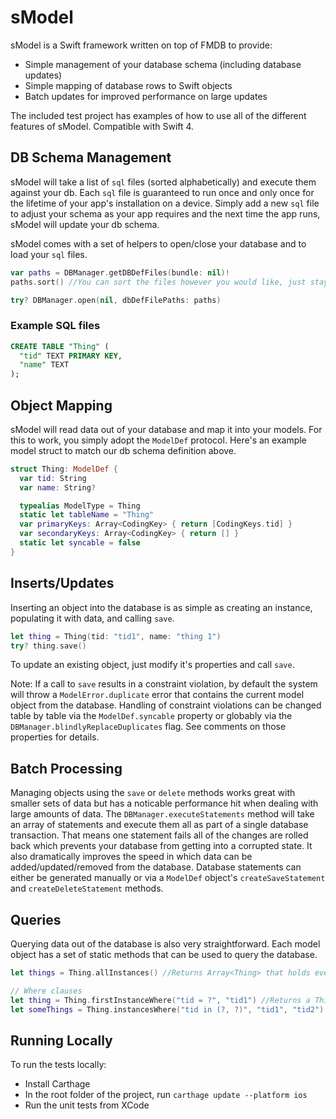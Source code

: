 # sModel

sModel is a Swift framework written on top of FMDB to provide:
  - Simple management of your database schema (including database updates)
  - Simple mapping of database rows to Swift objects
  - Batch updates for improved performance on large updates

The included test project has examples of how to use all of the different features
of sModel.  Compatible with Swift 4.

## DB Schema Management

sModel will take a list of `sql` files (sorted alphabetically) and execute them against your
db.  Each `sql` file is guaranteed to run once and only once for the lifetime of your app's
installation on a device.  Simply add a new `sql` file to adjust your schema as your app requires
and the next time the app runs, sModel will update your db schema.

sModel comes with a set of helpers to open/close your database and to load your `sql` files.

```swift
var paths = DBManager.getDBDefFiles(bundle: nil)!
paths.sort() //You can sort the files however you would like, just stay consistent.

try? DBManager.open(nil, dbDefFilePaths: paths)
```

### Example SQL files

```sql
CREATE TABLE "Thing" (
  "tid" TEXT PRIMARY KEY,
  "name" TEXT
);
```

## Object Mapping

sModel will read data out of your database and map it into your models. For this to
work, you simply adopt the `ModelDef` protocol. Here's an example
model struct to match our db schema definition above.

```swift
struct Thing: ModelDef {
  var tid: String
  var name: String?

  typealias ModelType = Thing
  static let tableName = "Thing"
  var primaryKeys: Array<CodingKey> { return [CodingKeys.tid] }
  var secondaryKeys: Array<CodingKey> { return [] }
  static let syncable = false
}
```

## Inserts/Updates

Inserting an object into the database is as simple as creating an instance, populating
it with data, and calling `save`.

```swift
let thing = Thing(tid: "tid1", name: "thing 1")
try? thing.save()
```

To update an existing object, just modify it's properties and call `save`.

Note: If a call to `save` results in a constraint violation, by default the system will throw a `ModelError.duplicate` error that contains the current model object from the database. Handling of constraint violations can be changed table by table via the `ModelDef.syncable` property or globably via the `DBManager.blindlyReplaceDuplicates` flag.  See comments on those properties for details.

## Batch Processing

Managing objects using the `save` or `delete` methods works great with smaller sets of data but has a noticable performance hit when dealing with large amounts of data.  The `DBManager.executeStatements` method will take an array of statements and execute them all as part of a single database transaction.  That means one statement fails all of the changes are rolled back which prevents your database from getting into a corrupted state.  It also dramatically improves the speed in which data can be added/updated/removed from the database. Database statements can either be generated manually or via a `ModelDef` object's `createSaveStatement` and `createDeleteStatement` methods.

## Queries

Querying data out of the database is also very straightforward.  Each model object has
a set of static methods that can be used to query the database.

```swift
let things = Thing.allInstances() //Returns Array<Thing> that holds every instance of `Thing`

// Where clauses
let thing = Thing.firstInstanceWhere("tid = ?", "tid1") //Returns a Thing?
let someThings = Thing.instancesWhere("tid in (?, ?)", "tid1", "tid2") //Return Array<Thing> for each `Thing` that matches the where clause
```

## Running Locally

To run the tests locally:
 - Install Carthage
 - In the root folder of the project, run `carthage update --platform ios`
 - Run the unit tests from XCode
